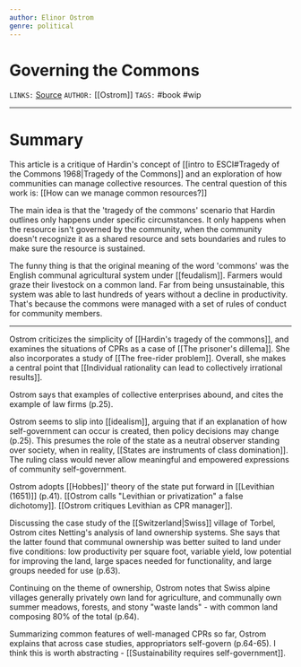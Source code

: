 ```yaml
---
author: Elinor Ostrom
genre: political
---
```

# Governing the Commons
`LINKS:` [Source](https://www.burmalibrary.org/docs20/Ostrom-1990-governing_the_commons.pdf)
`AUTHOR:` [[Ostrom]]
`TAGS:` #book #wip

---
# Summary
This article is a critique of Hardin's concept of [[intro to ESCI#Tragedy of the Commons 1968|Tragedy of the Commons]] and an exploration of how communities can manage collective resources. The central question of this work is: [[How can we manage common resources?]]

The main idea is that the 'tragedy of the commons' scenario that Hardin outlines only happens under specific circumstances. It only happens when the resource isn't governed by the community, when the community doesn't recognize it as a shared resource and sets boundaries and rules to make sure the resource is sustained. 

The funny thing is that the original meaning of the word 'commons' was the English communal agricultural system under [[feudalism]]. Farmers would graze their livestock on a common land. Far from being unsustainable, this system was able to last hundreds of years without a decline in productivity. That's because the commons were managed with a set of rules of conduct for community members.

---
Ostrom criticizes the simplicity of [[Hardin's tragedy of the commons]], and examines the situations of CPRs as a case of [[The prisoner's dillema]]. She also incorporates a study of [[The free-rider problem]]. Overall, she makes a central point that [[Individual rationality can lead to collectively irrational results]]. 

Ostrom says that examples of collective enterprises abound, and cites the example of law firms (p.25). 

Ostrom seems to slip into [[idealism]], arguing that if an explanation of how self-government can occur is created, then policy decisions may change (p.25). This presumes the role of the state as a neutral observer standing over society, when in reality, [[States are instruments of class domination]]. The ruling class would never allow meaningful and empowered expressions of community self-government. 

Ostrom adopts [[Hobbes]]' theory of the state put forward in [[Levithian (1651)]] (p.41). [[Ostrom calls "Levithian or privatization" a false dichotomy]]. [[Ostrom critiques Levithian as CPR manager]]. 

Discussing the case study of the [[Switzerland|Swiss]] village of Torbel, Ostrom cites Netting's analysis of land ownership systems. She says that the latter found that communal ownership was better suited to land under five conditions: low productivity per square foot, variable yield, low potential for improving the land, large spaces needed for functionality, and large groups needed for use (p.63).  

Continuing on the theme of ownership, Ostrom notes that Swiss alpine villages generally privately own land for agriculture, and communally own summer meadows, forests, and stony "waste lands" - with common land composing 80% of the total (p.64). 

Summarizing common features of well-managed CPRs so far, Ostrom explains that across case studies, appropriators self-govern (p.64-65). I think this is worth abstracting - [[Sustainability requires self-government]]. 